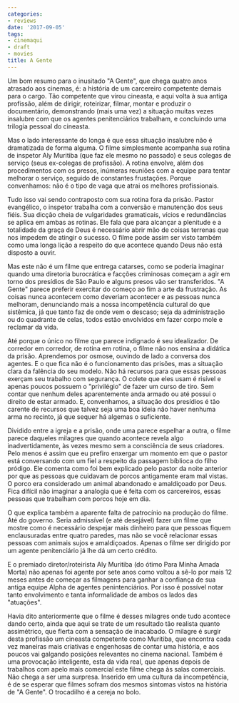 ```yaml
---
categories:
- reviews
date: '2017-09-05'
tags:
- cinemaqui
- draft
- movies
title: A Gente
---
```


Um bom resumo para o inusitado "A Gente", que chega quatro anos atrasado aos cinemas, é: a história de um carcereiro competente demais para o cargo. Tão competente que virou cineasta, e aqui volta à sua antiga profissão, além de dirigir, roteirizar, filmar, montar e produzir o documentário, demonstrando (mais uma vez) a situação muitas vezes insalubre com que os agentes penitenciários trabalham, e concluindo uma trilogia pessoal do cineasta.

Mas o lado interessante do longa é que essa situação insalubre não é dramatizada de forma alguma. O filme simplesmente acompanha sua rotina de inspetor Aly Muritiba (que faz ele mesmo no passado) e seus colegas de serviço (seus ex-colegas de profissão). A rotina envolve, além dos procedimentos com os presos, inúmeras reuniões com a equipe para tentar melhorar o serviço, seguido de constantes frustações. Porque convenhamos: não é o tipo de vaga que atrai os melhores profissionais.

Tudo isso vai sendo contraposto com sua rotina fora da prisão. Pastor evangélico, o inspetor trabalha com a conversão e manutenção dos seus fiéis. Sua dicção cheia de vulgaridades gramaticais, vícios e redundâncias se aplica em ambas as rotinas. Ele fala que para alcançar a plenitude e a totalidade da graça de Deus é necessário abrir mão de coisas terrenas que nos impedem de atingir o sucesso. O filme pode assim ser visto também como uma longa lição a respeito do que acontece quando Deus não está disposto a ouvir.

Mas este não é um filme que entrega catarses, como se poderia imaginar quando uma diretoria burocrática e facções criminosas começam a agir em torno dos presídios de São Paulo e alguns presos vão ser transferidos. "A Gente" parece preferir exercitar do começo ao fim a arte da frustração. As coisas nunca acontecem como deveriam acontecer e as pessoas nunca melhoram, denunciando mais a nossa incompetência cultural do que sistêmica, já que tanto faz de onde vem o descaso; seja da administração ou do quadrante de celas, todos estão envolvidos em fazer corpo mole e reclamar da vida.

Até porque o único no filme que parece indignado é seu idealizador. De corredor em corredor, de rotina em rotina, o filme não nos ensina a didática da prisão. Aprendemos por osmose, ouvindo de lado a conversa dos agentes. E o que fica não é o funcionamento das prisões, mas a situação clara da falência do seu modelo. Não há recursos para que essas pessoas exerçam seu trabalho com segurança. O colete que eles usam é risível e apenas poucos possuem o "privilégio" de fazer um curso de tiro. Sem contar que nenhum deles aparentemente anda armado ou até possui o direito de estar armado. E, convenhamos, a situação dos presídios é tão carente de recursos que talvez seja uma boa ideia não haver nenhuma arma no recinto, já que sequer há algemas o suficiente.

Dividido entre a igreja e a prisão, onde uma parece espelhar a outra, o filme parece daqueles milagres que quando acontece revela algo inadvertidamente, às vezes mesmo sem a consciência de seus criadores. Pelo menos é assim que eu prefiro enxergar um momento em que o pastor está conversando com um fiel a respeito da passagem bíblioca do filho pródigo. Ele comenta como foi bem explicado pelo pastor da noite anterior por que as pessoas que cuidavam de porcos antigamente eram mal vistas. O porco era considerado um animal abandonado e amaldiçoado por Deus. Fica difícil não imaginar a analogia que é feita com os carcereiros, essas pessoas que trabalham com porcos hoje em dia.

O que explica também a aparente falta de patrocínio na produção do filme. Até do governo. Seria admissível (e até desejável) fazer um filme que mostre como é necessário despejar mais dinheiro para que pessoas fiquem enclausuradas entre quatro paredes, mas não se você relacionar essas pessoas com animais sujos e amaldiçoados. Apenas o filme ser dirigido por um agente penitenciário já lhe dá um certo crédito.

E o premiado diretor/roteirista Aly Muritiba (do ótimo Para Minha Amada Morta) não apenas foi agente por sete anos como voltou a sê-lo por mais 12 meses antes de começar as filmagens para ganhar a confiança de sua antiga equipe Alpha de agentes penintenciários. Por isso é possível notar tanto envolvimento e tanta informalidade de ambos os lados das "atuações".

Havia dito anteriormente que o filme é desses milagres onde tudo acontece dando certo, ainda que aqui se trate de um resultado tão realista quanto assimétrico, que flerta com a sensação de inacabado. O milagre é surgir desta profissão um cineasta competente como Muritiba, que encontra cada vez maneiras mais criativas e engenhosas de contar uma história, e aos poucos vai galgando posições relevantes no cinema nacional. Também é uma provocação inteligente, esta da vida real, que apenas depois de trabalhos com apelo mais comercial este filme chega às salas comerciais. Não chega a ser uma surpresa. Inserido em uma cultura da incompetência, é de se esperar que filmes sofram dos mesmos sintomas vistos na história de "A Gente". O trocadilho é a cereja no bolo.
